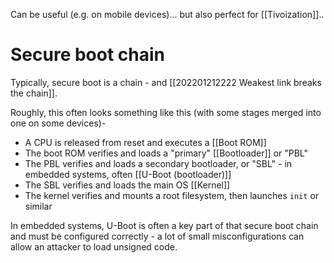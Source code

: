 Can be useful (e.g. on mobile devices)... but also perfect for [[Tivoization]]..

# Secure boot chain

Typically, secure boot is a chain - and [[202201212222 Weakest link breaks the chain]].

Roughly, this often looks something like this (with some stages merged into one on some devices)-

- A CPU is released from reset and executes a [[Boot ROM]]
- The boot ROM verifies and loads a "primary" [[Bootloader]] or "PBL"
- The PBL verifies and loads a secondary bootloader, or "SBL" - in embedded systems, often [[U-Boot (bootloader)]]
- The SBL verifies and loads the main OS [[Kernel]]
- The kernel verifies and mounts a root filesystem, then launches `init` or similar

In embedded systems, U-Boot is often a key part of that secure boot chain and must be configured correctly - a lot of small misconfigurations can allow an attacker to load unsigned code.
